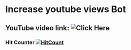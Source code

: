 # Increase youtube views Bot

## YouTube video link: ![Click Here](https://youtu.be/0gvcthpYx3E)

### Hit Counter [![HitCount](http://hits.dwyl.com/samihan25/Increase-youtube-views-Bot.svg)](http://hits.dwyl.com/samihan25/Increase-youtube-views-Bot)